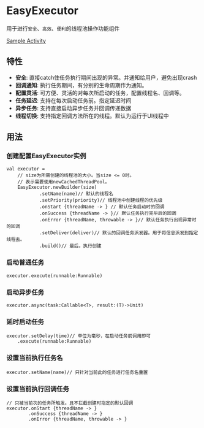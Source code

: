 # EasyExecutor

用于进行`安全`、`高效`、`便利`的线程池操作功能组件

[Sample Activity](../app/src/main/java/com/haoge/sample/easyandroid/activities/EasyExecutorActivity.kt)

## 特性

- **安全**: 直接catch住任务执行期间出现的异常。并通知给用户，避免出现crash
- **回调通知**: 执行任务期间，有分别的生命周期作为通知。
- **配置灵活**: 可方便、灵活的对每次所启动的任务，配置线程名、回调等。
- **任务延迟**: 支持在每次启动任务前。指定延迟时间
- **异步任务**: 支持直接启动异步任务并回调传递数据
- **线程切换**: 支持指定回调方法所在的线程。默认为运行于UI线程中

## 用法

### 创建配置EasyExecutor实例

```
val executor =
    // size为所需创建的线程池的大小。当size <= 0时。
    // 表示需要使用newCachedThreadPool。
    EasyExecutor.newBuilder(size)
            .setName(name)// 默认的线程名
            .setPriority(priority)// 线程池中创建线程的优先级
            .onStart {threadName -> } // 默认任务启动时的回调
            .onSuccess {threadName -> }// 默认任务执行完毕后的回调
            .onError {threadName, throwable -> }// 默认任务执行出现异常时的回调
            .setDeliver(deliver)// 默认的回调任务派发器。用于将信息派发到指定线程去。
            .build()// 最后。执行创建
```

### 启动普通任务

```
executor.execute(runnable:Runnable)
```

### 启动异步任务

```
executor.async(task:Callable<T>, result:(T)->Unit)
```

### 延时启动任务

```
executor.setDelay(time)// 单位为毫秒，在启动任务前调用即可
    .execute(runnable:Runnable)
```

### 设置当前执行任务名

```
executor.setName(name)// 只针对当前此的任务进行任务名重置
```

### 设置当前执行回调任务

```
// 只被当前次的任务所触发。且不拦截创建时指定的默认回调
executor.onStart {threadName -> }
        .onSuccess {threadName -> }
        .onError {threadName, throwable -> }
```


